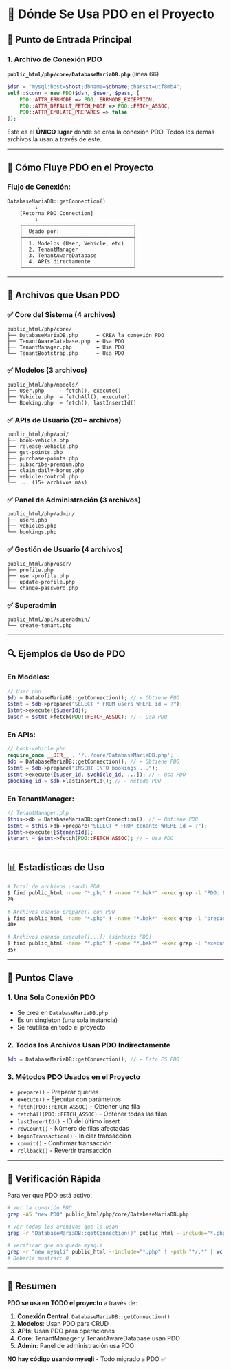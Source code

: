 # 📍 Dónde Se Usa PDO en el Proyecto

## 🎯 Punto de Entrada Principal

### 1. Archivo de Conexión PDO
**`public_html/php/core/DatabaseMariaDB.php`** (línea 66)

```php
$dsn = "mysql:host=$host;dbname=$dbname;charset=utf8mb4";
self::$conn = new PDO($dsn, $user, $pass, [
    PDO::ATTR_ERRMODE => PDO::ERRMODE_EXCEPTION,
    PDO::ATTR_DEFAULT_FETCH_MODE => PDO::FETCH_ASSOC,
    PDO::ATTR_EMULATE_PREPARES => false
]);
```

Este es el **ÚNICO lugar** donde se crea la conexión PDO. Todos los demás archivos la usan a través de este.

---

## 🔄 Cómo Fluye PDO en el Proyecto

### Flujo de Conexión:

```
DatabaseMariaDB::getConnection()
         ↓
    [Retorna PDO Connection]
         ↓
    ┌────────────────────────────────────┐
    │  Usado por:                        │
    ├────────────────────────────────────┤
    │  1. Modelos (User, Vehicle, etc)   │
    │  2. TenantManager                  │
    │  3. TenantAwareDatabase            │
    │  4. APIs directamente              │
    └────────────────────────────────────┘
```

---

## 📂 Archivos que Usan PDO

### ✅ Core del Sistema (4 archivos)
```
public_html/php/core/
├── DatabaseMariaDB.php      ← CREA la conexión PDO
├── TenantAwareDatabase.php  ← Usa PDO
├── TenantManager.php        ← Usa PDO
└── TenantBootstrap.php      ← Usa PDO
```

### ✅ Modelos (3 archivos)
```
public_html/php/models/
├── User.php     ← fetch(), execute()
├── Vehicle.php  ← fetchAll(), execute()
└── Booking.php  ← fetch(), lastInsertId()
```

### ✅ APIs de Usuario (20+ archivos)
```
public_html/php/api/
├── book-vehicle.php
├── release-vehicle.php
├── get-points.php
├── purchase-points.php
├── subscribe-premium.php
├── claim-daily-bonus.php
├── vehicle-control.php
└── ... (15+ archivos más)
```

### ✅ Panel de Administración (3 archivos)
```
public_html/php/admin/
├── users.php
├── vehicles.php
└── bookings.php
```

### ✅ Gestión de Usuario (4 archivos)
```
public_html/php/user/
├── profile.php
├── user-profile.php
├── update-profile.php
└── change-password.php
```

### ✅ Superadmin
```
public_html/api/superadmin/
└── create-tenant.php
```

---

## 🔍 Ejemplos de Uso de PDO

### En Modelos:
```php
// User.php
$db = DatabaseMariaDB::getConnection(); // ← Obtiene PDO
$stmt = $db->prepare("SELECT * FROM users WHERE id = ?");
$stmt->execute([$userId]);
$user = $stmt->fetch(PDO::FETCH_ASSOC); // ← Usa PDO
```

### En APIs:
```php
// book-vehicle.php
require_once __DIR__ . '/../core/DatabaseMariaDB.php';
$db = DatabaseMariaDB::getConnection(); // ← Obtiene PDO
$stmt = $db->prepare("INSERT INTO bookings ...");
$stmt->execute([$user_id, $vehicle_id, ...]); // ← Usa PDO
$booking_id = $db->lastInsertId(); // ← Método PDO
```

### En TenantManager:
```php
// TenantManager.php
$this->db = DatabaseMariaDB::getConnection(); // ← Obtiene PDO
$stmt = $this->db->prepare("SELECT * FROM tenants WHERE id = ?");
$stmt->execute([$tenantId]);
$tenant = $stmt->fetch(PDO::FETCH_ASSOC); // ← Usa PDO
```

---

## 📊 Estadísticas de Uso

```bash
# Total de archivos usando PDO
$ find public_html -name "*.php" ! -name "*.bak*" -exec grep -l "PDO::FETCH_ASSOC" {} \; | wc -l
29

# Archivos usando prepare() con PDO
$ find public_html -name "*.php" ! -name "*.bak*" -exec grep -l "prepare(" {} \; | wc -l
40+

# Archivos usando execute([...]) (sintaxis PDO)
$ find public_html -name "*.php" ! -name "*.bak*" -exec grep -l "execute(\[" {} \; | wc -l
35+
```

---

## 🎯 Puntos Clave

### 1. **Una Sola Conexión PDO**
   - Se crea en `DatabaseMariaDB.php`
   - Es un singleton (una sola instancia)
   - Se reutiliza en todo el proyecto

### 2. **Todos los Archivos Usan PDO Indirectamente**
   ```php
   $db = DatabaseMariaDB::getConnection(); // ← Esto ES PDO
   ```

### 3. **Métodos PDO Usados en el Proyecto**
   - `prepare()` - Preparar queries
   - `execute()` - Ejecutar con parámetros
   - `fetch(PDO::FETCH_ASSOC)` - Obtener una fila
   - `fetchAll(PDO::FETCH_ASSOC)` - Obtener todas las filas
   - `lastInsertId()` - ID del último insert
   - `rowCount()` - Número de filas afectadas
   - `beginTransaction()` - Iniciar transacción
   - `commit()` - Confirmar transacción
   - `rollback()` - Revertir transacción

---

## 🔧 Verificación Rápida

Para ver que PDO está activo:

```bash
# Ver la conexión PDO
grep -A5 "new PDO" public_html/php/core/DatabaseMariaDB.php

# Ver todos los archivos que lo usan
grep -r "DatabaseMariaDB::getConnection()" public_html --include="*.php" | head -10

# Verificar que no queda mysqli
grep -r "new mysqli" public_html --include="*.php" ! -path "*/.*" | wc -l
# Debería mostrar: 0
```

---

## 📖 Resumen

**PDO se usa en TODO el proyecto** a través de:

1. **Conexión Central**: `DatabaseMariaDB::getConnection()`
2. **Modelos**: Usan PDO para CRUD
3. **APIs**: Usan PDO para operaciones
4. **Core**: TenantManager y TenantAwareDatabase usan PDO
5. **Admin**: Panel de administración usa PDO

**NO hay código usando mysqli** - Todo migrado a PDO ✅

